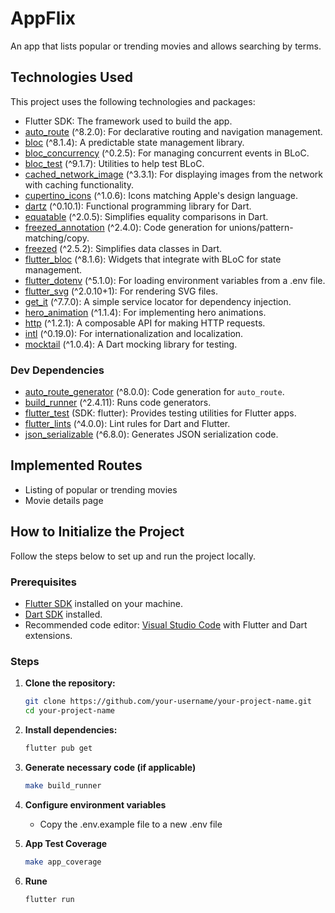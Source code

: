 # AppFlix

An app that lists popular or trending movies and allows searching by terms.

## Technologies Used

This project uses the following technologies and packages:

- Flutter SDK: The framework used to build the app.
- [auto_route](https://pub.dev/packages/auto_route) (^8.2.0): For declarative routing and navigation management.
- [bloc](https://pub.dev/packages/bloc) (^8.1.4): A predictable state management library.
- [bloc_concurrency](https://pub.dev/packages/bloc_concurrency) (^0.2.5): For managing concurrent events in BLoC.
- [bloc_test](https://pub.dev/packages/bloc_test) (^9.1.7): Utilities to help test BLoC.
- [cached_network_image](https://pub.dev/packages/cached_network_image) (^3.3.1): For displaying images from the network with caching functionality.
- [cupertino_icons](https://pub.dev/packages/cupertino_icons) (^1.0.6): Icons matching Apple's design language.
- [dartz](https://pub.dev/packages/dartz) (^0.10.1): Functional programming library for Dart.
- [equatable](https://pub.dev/packages/equatable) (^2.0.5): Simplifies equality comparisons in Dart.
- [freezed_annotation](https://pub.dev/packages/freezed_annotation) (^2.4.0): Code generation for unions/pattern-matching/copy.
- [freezed](https://pub.dev/packages/freezed) (^2.5.2): Simplifies data classes in Dart.
- [flutter_bloc](https://pub.dev/packages/flutter_bloc) (^8.1.6): Widgets that integrate with BLoC for state management.
- [flutter_dotenv](https://pub.dev/packages/flutter_dotenv) (^5.1.0): For loading environment variables from a .env file.
- [flutter_svg](https://pub.dev/packages/flutter_svg) (^2.0.10+1): For rendering SVG files.
- [get_it](https://pub.dev/packages/get_it) (^7.7.0): A simple service locator for dependency injection.
- [hero_animation](https://pub.dev/packages/hero_animation) (^1.1.4): For implementing hero animations.
- [http](https://pub.dev/packages/http) (^1.2.1): A composable API for making HTTP requests.
- [intl](https://pub.dev/packages/intl) (^0.19.0): For internationalization and localization.
- [mocktail](https://pub.dev/packages/mocktail) (^1.0.4): A Dart mocking library for testing.

### Dev Dependencies

- [auto_route_generator](https://pub.dev/packages/auto_route_generator) (^8.0.0): Code generation for `auto_route`.
- [build_runner](https://pub.dev/packages/build_runner) (^2.4.11): Runs code generators.
- [flutter_test](https://api.flutter.dev/flutter/flutter_test/flutter_test-library.html) (SDK: flutter): Provides testing utilities for Flutter apps.
- [flutter_lints](https://pub.dev/packages/flutter_lints) (^4.0.0): Lint rules for Dart and Flutter.
- [json_serializable](https://pub.dev/packages/json_serializable) (^6.8.0): Generates JSON serialization code.


## Implemented Routes

- Listing of popular or trending movies
- Movie details page

## How to Initialize the Project

Follow the steps below to set up and run the project locally.

### Prerequisites

- [Flutter SDK](https://flutter.dev/docs/get-started/install) installed on your machine.
- [Dart SDK](https://dart.dev/get-dart) installed.
- Recommended code editor: [Visual Studio Code](https://code.visualstudio.com/) with Flutter and Dart extensions.

### Steps

1. **Clone the repository:**

   ```bash
   git clone https://github.com/your-username/your-project-name.git
   cd your-project-name

2. **Install dependencies:**

   ```bash
   flutter pub get

3. **Generate necessary code (if applicable)**

   ```bash
   make build_runner

4. **Configure environment variables**

   - Copy the .env.example file to a new .env file

5. **App Test Coverage**

   ```bash
   make app_coverage

6. **Rune**

   ```bash
   flutter run


